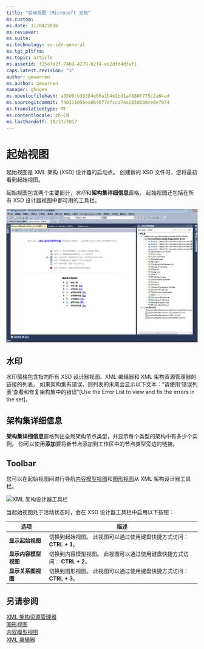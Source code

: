 ```yaml
---
title: "启动视图 |Microsoft 文档"
ms.custom: 
ms.date: 11/04/2016
ms.reviewer: 
ms.suite: 
ms.technology: vs-ide-general
ms.tgt_pltfrm: 
ms.topic: article
ms.assetid: f25e7a2f-7469-4279-b2f4-ee2dfd4d3af1
caps.latest.revision: "3"
author: gewarren
ms.author: gewarren
manager: ghogen
ms.openlocfilehash: a03d9cb39384e60a1b4e2bd1af880f775c2a64ad
ms.sourcegitcommit: f40311056ea0b4677efcca74a285dbb0ce0e7974
ms.translationtype: MT
ms.contentlocale: zh-CN
ms.lasthandoff: 10/31/2017
---
```

# <a name="start-view"></a>起始视图
起始视图是 XML 架构 (XSD) 设计器的启动点。 创建新的 XSD 文件时，您将最初看到起始视图。  
  
 起始视图包含两个主要部分，*水印*和**架构集详细信息**窗格。 起始视图还包括在所有 XSD 设计器视图中都可用的工具栏。  
  
 ![XML 架构设计器起始视图](../xml-tools/media/xsddesigner_startview.gif "XSDDesigner_StartView")  
  
## <a name="watermark"></a>水印  
 水印窗格包含指向所有 XSD 设计器视图、XML 编辑器和 XML 架构资源管理器的链接的列表。 如果架构集有错误，则列表的末尾会显示以下文本：“请使用‘错误列表’查看和修复架构集中的错误”[Use the Error List to view and fix the errors in the set]。  
  
## <a name="schema-set-details"></a>架构集详细信息  
 **架构集详细信息**窗格列出全局架构节点类型，并显示每个类型的架构中有多少个实例。 你可以使用**添加**要将新节点添加到工作区中的节点类型旁边的链接。  
  
## <a name="toolbar"></a>Toolbar  
 您可以在起始视图间进行导航[内容模型视图](../xml-tools/content-model-view.md)和[图形视图](../xml-tools/graph-view.md)从 XML 架构设计器工具栏。  
  
 ![XML 架构设计器工具栏](../xml-tools/media/xsdstartviewtoolbar.gif "XSDStartViewToolbar")  
  
 当起始视图处于活动状态时，会在 XSD 设计器工具栏中启用以下按钮：  
  
|选项|描述|  
|------------|-----------------|  
|**显示起始视图**|切换到起始视图。 此视图可以通过使用键盘快捷方式访问： **CTRL + 1**。|  
|**显示内容模型视图**|切换到内容模型视图。 此视图可以通过使用键盘快捷方式访问： **CTRL + 2**。|  
|**显示关系图视图**|切换到图形视图。 此视图可以通过使用键盘快捷方式访问： **CTRL + 3**。|  
  
## <a name="see-also"></a>另请参阅  
 [XML 架构资源管理器](../xml-tools/xml-schema-explorer.md)   
 [图形视图](../xml-tools/graph-view.md)   
 [内容模型视图](../xml-tools/content-model-view.md)   
 [XML 编辑器](../xml-tools/xml-editor.md)